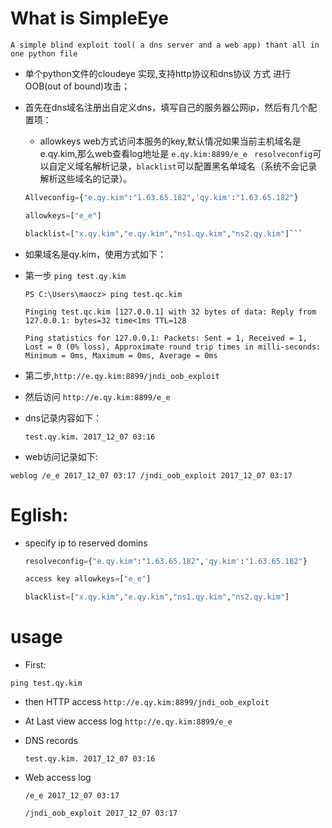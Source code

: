 # What is SimpleEye
    A simple blind exploit tool( a dns server and a web app) thant all in one python file

* 单个python文件的cloudeye 实现,支持http协议和dns协议 方式 进行 OOB(out of bound)攻击；

* 首先在dns域名注册出自定义dns，填写自己的服务器公网ip，然后有几个配置项：

    * allowkeys web方式访问本服务的key,默认情况如果当前主机域名是e.qy.kim,那么web查看log地址是
     ```e.qy.kim:8899/e_e ```
     ```resolveconfig```可以自定义域名解析记录，```blacklist```可以配置黑名单域名（系统不会记录解析这些域名的记录）。

    ```python
    Allveconfig={"e.qy.kim":"1.63.65.182",'qy.kim':"1.63.65.182"}
    
    allowkeys=["e_e"] 
    
    blacklist=["x.qy.kim","e.qy.kim","ns1.qy.kim","ns2.qy.kim"]```

* 如果域名是qy.kim，使用方式如下：
*  第一步 ```ping test.qy.kim```

    ```shell
    PS C:\Users\maocz> ping test.qc.kim
    
    Pinging test.qc.kim [127.0.0.1] with 32 bytes of data: Reply from 127.0.0.1: bytes=32 time<1ms TTL=128
    
    Ping statistics for 127.0.0.1: Packets: Sent = 1, Received = 1, Lost = 0 (0% loss), Approximate round trip times in milli-seconds: Minimum = 0ms, Maximum = 0ms, Average = 0ms
    ```

* 第二步,```http://e.qy.kim:8899/jndi_oob_exploit```

* 然后访问 ```http://e.qy.kim:8899/e_e```

* dns记录内容如下：

    ```test.qy.kim. 2017_12_07 03:16```

* web访问记录如下:
```
weblog /e_e 2017_12_07 03:17 /jndi_oob_exploit 2017_12_07 03:17
```






# Eglish:

* specify ip to reserved domins
    
    ```python
    resolveconfig={"e.qy.kim":"1.63.65.182",'qy.kim':"1.63.65.182"}
    
    access key allowkeys=["e_e"]
    
    blacklist=["x.qy.kim","e.qy.kim","ns1.qy.kim","ns2.qy.kim"]
    
    ```
# usage
* First:
```shell
ping test.qy.kim
```

* then HTTP access 
  ```http://e.qy.kim:8899/jndi_oob_exploit```

* At Last view access log
```http://e.qy.kim:8899/e_e```

* DNS records

    ```test.qy.kim. 2017_12_07 03:16```

* Web access log

    ```
    /e_e 2017_12_07 03:17
    
    /jndi_oob_exploit 2017_12_07 03:17
    ```
